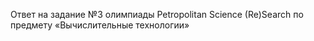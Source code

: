 Ответ на задание №3 олимпиады Petropolitan Science (Re)Search по предмету «Вычислительные технологии»
